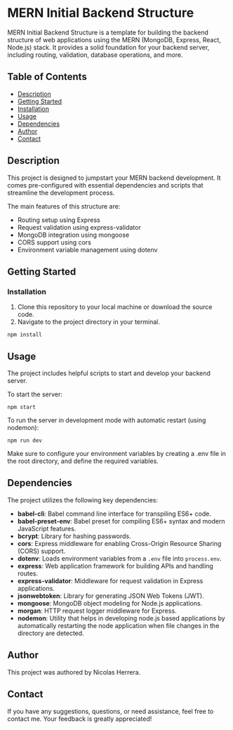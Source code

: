 # MERN Initial Backend Structure

MERN Initial Backend Structure is a template for building the backend structure of web applications using the MERN (MongoDB, Express, React, Node.js) stack. It provides a solid foundation for your backend server, including routing, validation, database operations, and more.

## Table of Contents

- [Description](#description)
- [Getting Started](#getting-started)
- [Installation](#installation)
- [Usage](#usage)
- [Dependencies](#dependencies)
- [Author](#author)
- [Contact](#contact)

## Description

This project is designed to jumpstart your MERN backend development. It comes pre-configured with essential dependencies and scripts that streamline the development process.

The main features of this structure are:

- Routing setup using Express
- Request validation using express-validator
- MongoDB integration using mongoose
- CORS support using cors
- Environment variable management using dotenv

## Getting Started

### Installation

1. Clone this repository to your local machine or download the source code.
2. Navigate to the project directory in your terminal.

```
npm install
```

## Usage

The project includes helpful scripts to start and develop your backend server.

To start the server:

```
npm start
```

To run the server in development mode with automatic restart (using nodemon):

```
npm run dev
```

Make sure to configure your environment variables by creating a .env file in the root directory, and define the required variables.

## Dependencies

The project utilizes the following key dependencies:

- **babel-cli**: Babel command line interface for transpiling ES6+ code.
- **babel-preset-env**: Babel preset for compiling ES6+ syntax and modern JavaScript features.
- **bcrypt**: Library for hashing passwords.
- **cors**: Express middleware for enabling Cross-Origin Resource Sharing (CORS) support.
- **dotenv**: Loads environment variables from a `.env` file into `process.env`.
- **express**: Web application framework for building APIs and handling routes.
- **express-validator**: Middleware for request validation in Express applications.
- **jsonwebtoken**: Library for generating JSON Web Tokens (JWT).
- **mongoose**: MongoDB object modeling for Node.js applications.
- **morgan**: HTTP request logger middleware for Express.
- **nodemon**: Utility that helps in developing node.js based applications by automatically restarting the node application when file changes in the directory are detected.

## Author

This project was authored by Nicolas Herrera.

## Contact

If you have any suggestions, questions, or need assistance, feel free to contact me. Your feedback is greatly appreciated!
